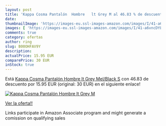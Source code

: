 ```yaml
---
layout: post
title: 'Kappa Cosma Pantalón  Hombre   lt Grey M al 46.83 % de descuento'
date: 
thumbnailImage: 'https://images-eu.ssl-images-amazon.com/images/I/41-a6vncDYL._SL200_.jpg'
images: [ 'https://images-eu.ssl-images-amazon.com/images/I/41-a6vncDYL._SL200_.jpg' ]
comments: true
category: ofertas
author: ring
slug: B00OHFAV9Y
description:
actualPrice: 15.95 EUR
comparePrice: 30 EUR
inStock: true
---
```


Está [Kappa Cosma Pantalón  Hombre   lt Grey Mel/Black   S](https://www.amazon.es/dp/B00OHFAV9Y/?tag=tolees-21) con 46.83 de descuento por 15.95 EUR (original: 30 EUR) en el siguiente enlace!

[![Kappa Cosma Pantalón  Hombre   lt Grey M](https://images-eu.ssl-images-amazon.com/images/I/41-a6vncDYL._SL200_.jpg)](https://www.amazon.es/dp/B00OHFAV9Y/?tag=tolees-21)

[Ver la oferta!!](https://www.amazon.es/dp/B00OHFAV9Y/?tag=tolees-21)

Links participate in Amazon Associate program and might generate a comission on qualifying sales


